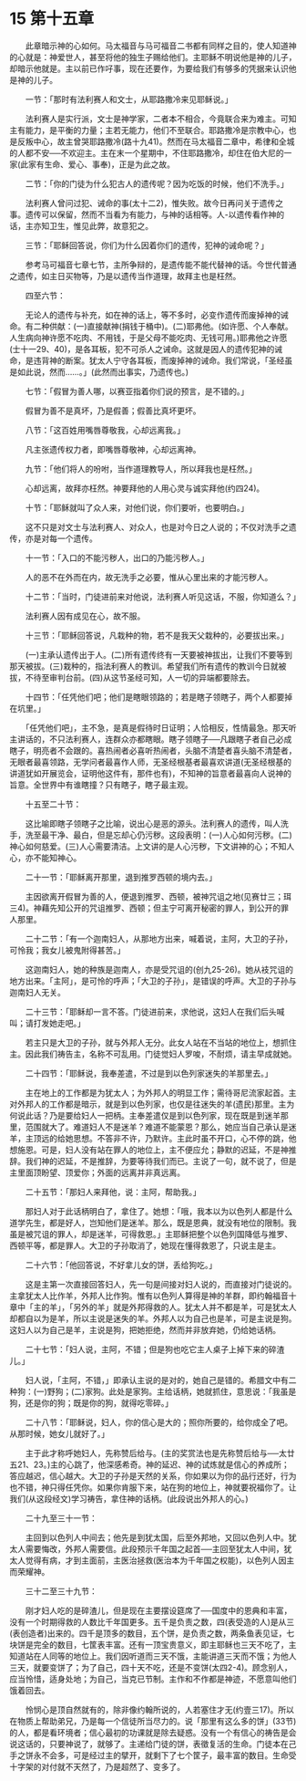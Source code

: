 # 15 第十五章


　　此章暗示神的心如何。马太福音与马可福音二书都有同样之目的，使人知道神的心就是：神爱世人，甚至将他的独生子赐给他们。主耶稣不明说他是神的儿子，却暗示他就是。主以前已作吇事，现在还要作，为要给我们有够多的凭据来认识他是神的儿子。

　　一节：「那时有法利赛人和文士，从耶路撒冷来见耶稣说。」

　　法利赛人是实行派，文士是神学家，二者本不相合，今竟联合来为难主。可知主有能力，是平衡的力量；主若无能力，他们不至联合。耶路撒冷是宗教中心，也是反叛中心，故主曾哭耶路撒冷(路十九41)。然而在马太福音二章中，希律和全城的人都不安──不欢迎主。主在末一个星期中，不住耶路撒冷，却住在伯大尼的一家(此家有生命、爱心、事奉)，正是为此之故。

　　二节：「你的门徒为什么犯古人的遗传呢？因为吃饭的时候，他们不洗手。」

　　法利赛人曾问过犯、诫命的事(太十二2)，惟失败。故今日再问关于遗传之事。遗传可以保留，然而不当看为有能力，与神的话相等。人-以遗传看作神的话，主亦知卫生，惟见此弊，故意犯之。

　　三节：「耶稣回答说，你们为什么因着你们的遗传，犯神的诫命呢？」

　　参考马可福音七章七节，主所争辩的，是遗传能不能代替神的话。今世代普通之遗传，如主日买物等，乃是以遗传当作道理，故拜主也是枉然。

　　四至六节：

　　无论人的遗传与补充，如在神的话上，等不多时，必变作遗传而废掉神的诫命。有二种供献：(一)直接献神(捐钱于桶中)。(二)耶弗他。(如许愿、个人奉献。人生病向神许愿不吃肉、不用钱，于是父母不能吃肉、无钱可用。)耶弗他之许愿(士十一29、40)，是各耳板，犯不可杀人之诫命。这就是因人的遗传犯神的诫命，是违背神的断案。犹太人宁守各耳板，而废掉神的诫命。我们常说，「圣经虽是如此说，然而……。」(此然而出事实，乃遗传也。)

　　七节：「假冒为善人哪，以赛亚指着你们说的预言，是不错的。」

　　假冒为善不是真坏，乃是假善；假善比真坏更坏。

　　八节：「这百姓用嘴唇尊敬我，心却远离我。」

　　凡主张遗传权力者，即嘴唇尊敬神，心却远离神。

　　九节：「他们将人的吩咐，当作道理教导人，所以拜我也是枉然。」

　　心却远离，故拜亦枉然。神要拜他的人用心灵与诚实拜他(约四24)。

　　十节：「耶稣就叫了众人来，对他们说，你们要听，也要明白。」

　　这不只是对文士与法利赛人、对众人，也是对今日之人说的；不仅对洗手之遗传，亦是对每一个遗传。

　　十一节：「入口的不能污秽人，出口的乃能污秽人。」

　　人的恶不在外而在内，故无洗手之必要，惟从心里出来的才能污秽人。

　　十二节：「当时，门徒进前来对他说，法利赛人听见这话，不服，你知道么？」

　　法利赛人因有成见在心，故不服。

　　十三节：「耶稣回答说，凡栽种的物，若不是我天父栽种的，必要拔出来。」

　　(一)主承认遗传出于人。(二)所有遗传终有一天要被神拔出，让我们不要等到那天被拔。(三)栽种的，指法利赛人的教训。希望我们所有遗传的教训今日就被拔，不待至审判台前。(四)从这节圣经可知，人一切的异端都要除去。

　　十四节：「任凭他们吧；他们是瞎眼领路的；若是瞎子领瞎子，两个人都要掉在坑里。」

　　「任凭他们吧」，主不急，是真是假待时日证明；人恰相反，性情最急。那天听主讲话的，不只法利赛人，连群众亦都瞎眼。瞎子领瞎子──凡跟瞎子者自己必成瞎子，明亮者不会跟的。喜热闹者必喜听热闹者，头脑不清楚者喜头脑不清楚者，无眼者最喜领路，无学问者最喜作人师，无圣经根基者最喜欢讲道(无圣经根基的讲道犹如开展览会，证明他这件有，那件也有)，不知神的旨意者最喜向人说神的旨意。全世界中有谁瞎撞？只有瞎子，瞎子最主观。

　　十五至二十节：

　　这比喻即瞎子领瞎子之比喻，说出心是恶的源头。法利赛人的遗传，叫人洗手，洗至最干净、最白，但是忘却心仍污秽。这段表明：(一)人心如何污秽。(二)神心如何慈爱。(三)人心需要清洁。上文讲的是人心污秽，下文讲神的心；不知人心，亦不能知神心。

　　二十一节：「耶稣离开那里，退到推罗西顿的境内去。」

　　主因欲离开假冒为善的人，便退到推罗、西顿，被神咒诅之地(见赛廿三；珥三4)。神藉先知公开的咒诅推罗、西顿；但主宁可离开秘密的罪人，到公开的罪人那里。

　　二十二节：「有一个迦南妇人，从那地方出来，喊着说，主阿，大卫的子孙，可怜我；我女儿被鬼附得甚苦。」

　　这迦南妇人，她的种族是迦南人，亦是受咒诅的(创九25-26)。她从衼咒诅的地方出来。「主阿」，是可怜的呼声；「大卫的子孙」，是错误的呼声。大卫的子孙与迦南妇人无关。

　　二十三节：「耶稣却一言不答。门徒进前来，求他说，这妇人在我们后头喊叫；请打发她走吧。」

　　若主只是大卫的子孙，就与外邦人无分。此女人站在不当站的地位上，想抓住主。因此我们祷告主，名称不可乱用。门徒觉妇人罗唆，不耐烦，请主早成就她。

　　二十四节：「耶稣说，我奉差遣，不过是到以色列家迷失的羊那里去。」

　　主在地上的工作都是为犹太人；为外邦人的明显工作；需待哥尼流家起首。主对外邦人的工作都是暗示，就是到以色列家，也仅是往迷失的羊(遗民)那里。主为何说此话？乃是要给妇人一把柄。主奉差遣仅是到以色列家，现在既是到迷羊那里，范围就大了。难道妇人不是迷羊？难道不能蒙恩？那么，她应当自己承认是迷羊，主顶远的给她思想。不答非不许，乃默许。主此时虽不开口，心不停的跳，他想施恩。可是，妇人没有站在罪人的地位上，主不便应允；静默的迟延，不是神推辞。我们神的迟延，不是推辞，为要等待我们而已。主说了一句，就不说了，但是主里面顶盼望、顶爱你；外面的远离并非真远离。

　　二十五节：「那妇人来拜他，说：主阿，帮助我。」

　　那妇人对于此话柄明白了，拿住了。她想：「哦，我本以为以色列人都是什么道学先生，都是好人，岂知他们是迷羊。那么，既是恩典，就没有地位的限制。我虽是被咒诅的罪人，却是迷羊，可得救恩。」主耶稣把整个以色列国降低与推罗、西顿平等，都是罪人。大卫的子孙取消了，她现在懂得救恩了，只说主是主。

　　二十六节：「他回答说，不好拿儿女的饼，丢给狗吃。」

　　这是主第一次直接回答妇人，先一句是间接对妇人说的，而直接对门徒说的。主拿犹太人比作羊，外邦人比作狗。惟有以色列人算得是神的羊群，即约翰福音十章中「主的羊」，「另外的羊」就是外邦得救的人。犹太人并不都是羊，可是犹太人却都自以为是羊，所以主说是迷失的羊。外邦人以为自己也是羊，可是主说是狗。这妇人以为自己是羊，主说是狗，把她拒绝，然而并非放弃她，仍给她话柄。

　　二十七节：「妇人说，主阿，不错；但是狗也吃它主人桌子上掉下来的碎渣儿。」

　　妇人说，「主阿，不错，」即承认主说的是对的，她自己是错的。希腊文中有二种狗：(一)野狗；(二)家狗。此处是家狗。主给话柄，她就抓住，意思说：「我虽是狗，还是你的狗；既是你的狗，就得吃零碎。」

　　二十八节：「耶稣说，妇人，你的信心是大的；照你所要的，给你成全了吧。从那时候，她女儿就好了。」

　　主于此才称呼她妇人，先称赞后给与。(主的奖赏法也是先称赞后给与──太廿五21、23。)主的心跳了，他深感希奇。神的延迟、神的试炼就是信心的养成所；答应越迟，信心越大。大卫的子孙是天然的关系，你如果以为你的品行还好，行为也不错，神只得任凭你。如果你肯服下来，站在狗的地位上，神就要祝福你了。让我们(从这段经文)学习祷告，拿住神的话柄。(此段说出外邦人的心。)

　　二十九至三十一节：

　　主回到以色列人中间去；他先是到犹太国，后至外邦地，又回以色列人中。犹太人需要悔改，外邦人需要信。此段预示千年国之起首──主回至犹太人中间，犹太人觉得有病，才到主面前，主医治拯救(医治本为千年国之权能)，以色列人因主而荣耀神。

　　三十二至三十九节：

　　刚才妇人吃的是碎渣儿，但是现在主要摆设筵席了──国度中的恩典和丰富，没有一个时期得救的人数比千年国更多。五千是负责之数，四(表受造的人)是从三(表创造者)出来的。四千是顶多的数目，五个饼，是负责之数，两条鱼表见证，七块饼是完全的数目，七筐表丰富。还有一顶宝贵意义，即主耶稣也三天不吃了，主知道站在人同等的地位上。我们因听道而三天不饿，主能讲道三天而不饿；为他人三天，就要变饼了；为了自己，四十天不吃，还是不变饼(太四2-4)。顾念别人，应当怜惜，适身处地；为自己，当克已节制。主作和不作都是神迹，不愿意叫他们饿着回去。

　　怜悯心是顶自然就有的，除非像约翰所说的，人若塞住才无(约壹三17)。所以在物质上帮助弟兄，乃是每一个信徒所当尽力的。说「那里有这么多的饼」(33节)的人，都是看环境者；信心最初的功课就是除去疑惑。没有一个有信心的祷告是会说这话的，只要神说了，就够了。主递给门徒的饼，表徵复活的生命。门徒本在己手之饼永不会多，可是经过主的擘开，就剩下了七个筐子，最丰富的数目。生命受十字架的对付就不天然了，乃是超然了、变多了。

